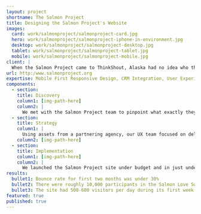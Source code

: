 ```yaml
---
layout: project
shortname: The Salmon Project
title: Designing the Salmon Project's Website
images:
  card: work/salmonproject/salmonproject-card.jpg
  hero: work/salmonproject/salmonproject-iphone-in-environment.jpg
  desktop: work/salmonproject/salmonproject-desktop.jpg
  tablet: work/salmonproject/salmonproject-tablet.jpg
  mobile: work/salmonproject/salmonproject-mobile.jpg
client: |
  When the Salmon Project came to ThinkShout, Alaska had no idea who they were. The Salmon Project wasn’t even sure who they were themselves.  That needed to change, and fast. This brand new organization needed help building their identity and shaping the results they wanted to achieve, and that’s exactly what we did for them. We launched their site ahead of schedule, under budget, and with a custom-built kickoff Salmon Love sweepstakes application that had 10,000 participants total in the thirty days it ran. Now they’re telling the stories that need to be told and, of course, teaching Alaskans to love and save their salmon. 
url: http:/www.salmonproject.org
expertise: Mobile First Responsive Design, CRM Integration, User Experience
components:
  - section:
    title: Discovery
    column1: [img-path-here]
    column2: |
      We met with the Salmon Project team to pinpoint what exactly they needed from their new web identity. As this was to be their digital debut, we knew we needed to create something memorable and eye-catching in addition to a solid back end. 
  - section:
    title: Strategy
    column1: |
      Using assets from a partnering agency, our UX team focused on delivering an engaging destination that encouraged users to not just look, but explore. Designing in the browser with  mobile-first wireframes was the right call because one third of site traffic during launch week came from mobile users. Through the development of a custom RedHen CRM tool to integrate with the back end of their site, the Salmon Project team was able to cultivate their constituency from day one.
    column2: [img-path-here]
  - section:
    title: Implementation
    column1: [img-path-here]
    column2: |
      We launched the Salmon Project site under budget and in just under eight weeks, kicking off with a Salmon Love sweepstakes tool to help boost participation during the first month of the organization going public. Receiving well over 9,000 responses to the initial campaign, the Salmon Project has been able to focus on new and exciting features to engage an even broader audience.
results:
  bullet1: Bounce rate for first two months was under 30%
  bullet2: There were roughly 10,000 participants in the Salmon Love Sweepstakes during its 30 days being live.
  bullet3: The site had 500-600 visitors per day during its first week live
featured: true
published: true
---
```



